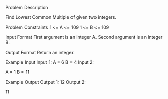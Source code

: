 Problem Description
 
 

Find Lowest Common Multiple of given two integers.


Problem Constraints
1 <= A <= 109
1 <= B <= 109


Input Format
First argument is an integer A.
Second argument is an integer B.


Output Format
Return an integer.


Example Input
Input 1:
A = 6
B = 4
Input 2:

A = 1
B = 11


Example Output
Output 1:
12
Output 2:

11
